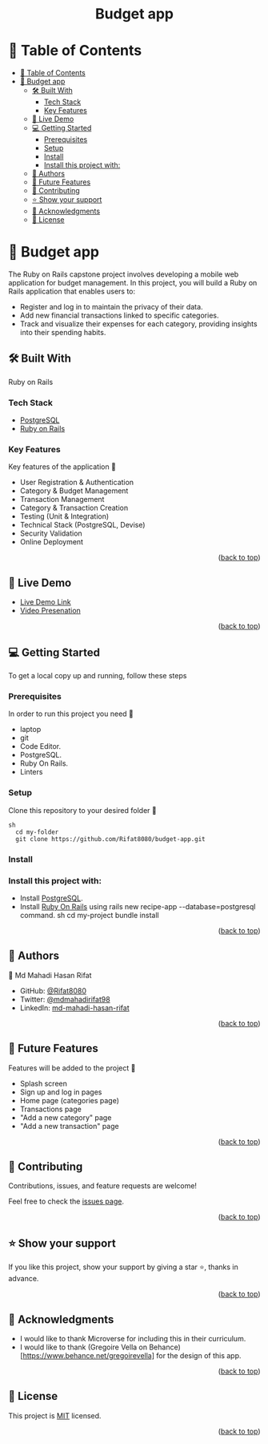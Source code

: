 <a name="readme-top"></a>

<div align="center">

  <h1><b>Budget app</b></h1>

</div>

<!-- TABLE OF CONTENTS -->

# 📗 Table of Contents

- [📗 Table of Contents](#-table-of-contents)
- [📖 Budget app ](#-budget-app-)
  - [🛠 Built With ](#-built-with-)
    - [Tech Stack ](#tech-stack-)
    - [Key Features ](#key-features-)
  - [🚀 Live Demo ](#-live-demo-)
  - [💻 Getting Started ](#-getting-started-)
    - [Prerequisites](#prerequisites)
    - [Setup](#setup)
    - [Install](#install)
    - [Install this project with:](#install-this-project-with)
  - [👥 Authors ](#-authors-)
  - [🔭 Future Features ](#-future-features-)
  - [🤝 Contributing ](#-contributing-)
  - [⭐️ Show your support ](#️-show-your-support-)
  - [🙏 Acknowledgments ](#-acknowledgments-)
  - [📝 License ](#-license-)

<!-- PROJECT DESCRIPTION -->

# 📖 Budget app <a name="about-project"></a>

The Ruby on Rails capstone project involves developing a mobile web application for budget management. In this project, you will build a Ruby on Rails application that enables users to:

- Register and log in to maintain the privacy of their data.
- Add new financial transactions linked to specific categories.
- Track and visualize their expenses for each category, providing insights into their spending habits.

## 🛠 Built With <a name="built-with"></a>
Ruby on Rails

### Tech Stack <a name="tech-stack"></a>

- <a href="https://www.postgresql.org/">PostgreSQL</a>
- <a href="https://rubyonrails.org/">Ruby on Rails</a>

<!-- Features -->

### Key Features <a name="key-features"></a>

Key features of the application 🦖

- User Registration & Authentication
- Category & Budget Management
- Transaction Management
- Category & Transaction Creation
- Testing (Unit & Integration)
- Technical Stack (PostgreSQL, Devise)
- Security Validation
- Online Deployment

<p align="right">(<a href="#readme-top">back to top</a>)</p>

<!-- LIVE DEMO -->

## 🚀 Live Demo <a name="live-demo"></a>

- [Live Demo Link](https://budget-app-ugvx.onrender.com/)
- [Video Presenation]()

<p align="right">(<a href="#readme-top">back to top</a>)</p>

<!-- GETTING STARTED -->

## 💻 Getting Started <a name="getting-started"></a>

To get a local copy up and running, follow these steps

### Prerequisites

In order to run this project you need 🦖
- laptop
- git
- Code Editor.
- PostgreSQL.
- Ruby On Rails.
- Linters

### Setup

Clone this repository to your desired folder 🦖

```
sh
  cd my-folder
  git clone https://github.com/Rifat8080/budget-app.git
```
### Install

### Install this project with:

- Install <a href="https://www.postgresql.org/">PostgreSQL</a>.
- Install <a href="https://rubyonrails.org/">Ruby On Rails</a> using rails new recipe-app --database=postgresql command.
sh
  cd my-project
  bundle install

<p align="right">(<a href="#readme-top">back to top</a>)</p>

<!-- AUTHORS -->

## 👥 Authors <a name="authors"></a>

👤 Md Mahadi Hasan Rifat

- GitHub: [@Rifat8080](https://github.com/Rifat8080)
- Twitter: [@mdmahadirifat98](https://twitter.com/mdmahadirifat98)
- LinkedIn: [md-mahadi-hasan-rifat](https://www.linkedin.com/in/md-mahadi-hasan-rifat-8b7851265/)
  
<p align="right">(<a href="#readme-top">back to top</a>)</p>

<!-- FUTURE FEATURES -->

## 🔭 Future Features <a name="future-features"></a>

Features will be added to the project 🦖

- Splash screen
- Sign up and log in pages
- Home page (categories page)
- Transactions page
- "Add a new category" page
- "Add a new transaction" page

<p align="right">(<a href="#readme-top">back to top</a>)</p>

<!-- CONTRIBUTING -->

## 🤝 Contributing <a name="contributing"></a>

Contributions, issues, and feature requests are welcome!

Feel free to check the [issues page](https://github.com/Rifat8080/budget-app/issues).

<p align="right">(<a href="#readme-top">back to top</a>)</p>

<!-- SUPPORT -->

## ⭐️ Show your support <a name="support"></a>

If you like  this project, show your support by giving a star ⭐️, thanks in advance.

<p align="right">(<a href="#readme-top">back to top</a>)</p>

<!-- ACKNOWLEDGEMENTS -->

## 🙏 Acknowledgments <a name="acknowledgements"></a>

- I would like to thank  Microverse for including this in their curriculum.
- I would like to thank (Gregoire Vella on Behance)[https://www.behance.net/gregoirevella] for the design of this app.

<p align="right">(<a href="#readme-top">back to top</a>)</p>

<!-- LICENSE -->

## 📝 License <a name="license"></a>

This project is [MIT](https://github.com/Rifat8080/budget-app/blob/features/LICENSE) licensed.

<p align="right">(<a href="#readme-top">back to top</a>)</p>
